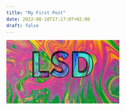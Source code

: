 ```yaml
---
title: "My First Post"
date: 2022-08-18T17:17:07+02:00
draft: false
---
```


![No funciona](/images/picture.jpg)